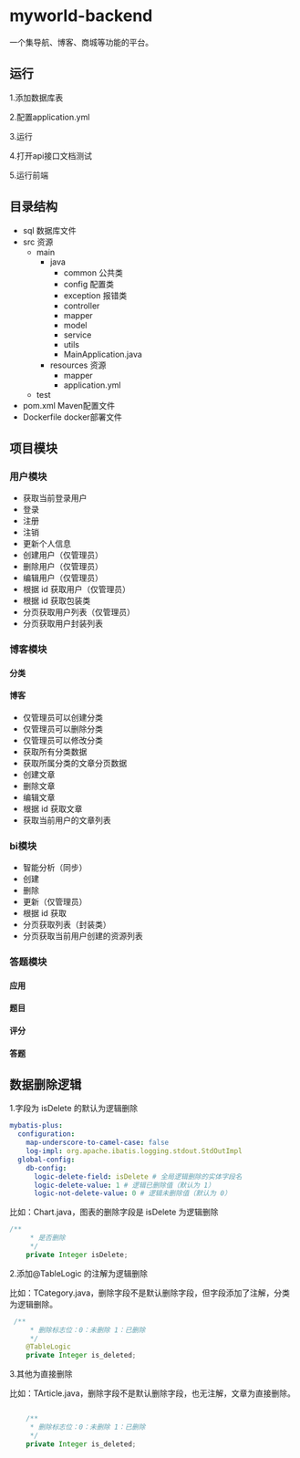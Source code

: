 # myworld-backend
一个集导航、博客、商城等功能的平台。

## 运行

1.添加数据库表

2.配置application.yml

3.运行

4.打开api接口文档测试

5.运行前端

## 目录结构

- sql 数据库文件
- src 资源
    - main
        - java
            - common 公共类
            - config 配置类
            - exception 报错类
            - controller
            - mapper
            - model
            - service
            - utils
            - MainApplication.java
        - resources 资源
            - mapper
            - application.yml
    - test
- pom.xml Maven配置文件
- Dockerfile docker部署文件

## 项目模块

### 用户模块

- 获取当前登录用户
- 登录
- 注册
- 注销
- 更新个人信息
- 创建用户（仅管理员）
- 删除用户（仅管理员）
- 编辑用户（仅管理员）
- 根据 id 获取用户（仅管理员）
- 根据 id 获取包装类
- 分页获取用户列表（仅管理员）
- 分页获取用户封装列表

### 博客模块

#### 分类

#### 博客

- 仅管理员可以创建分类
- 仅管理员可以删除分类
- 仅管理员可以修改分类
- 获取所有分类数据
- 获取所属分类的文章分页数据
- 创建文章
- 删除文章
- 编辑文章
- 根据 id 获取文章
- 获取当前用户的文章列表

### bi模块

- 智能分析（同步）
- 创建
- 删除
- 更新（仅管理员）
- 根据 id 获取
- 分页获取列表（封装类）
- 分页获取当前用户创建的资源列表

### 答题模块

#### 应用

#### 题目

#### 评分

#### 答题

## 数据删除逻辑

1.字段为 isDelete 的默认为逻辑删除

```yml
mybatis-plus:
  configuration:
    map-underscore-to-camel-case: false
    log-impl: org.apache.ibatis.logging.stdout.StdOutImpl
  global-config:
    db-config:
      logic-delete-field: isDelete # 全局逻辑删除的实体字段名
      logic-delete-value: 1 # 逻辑已删除值（默认为 1）
      logic-not-delete-value: 0 # 逻辑未删除值（默认为 0）
```

比如：Chart.java，图表的删除字段是 isDelete 为逻辑删除

```Java
/**
     * 是否删除
     */
    private Integer isDelete;

```

2.添加@TableLogic 的注解为逻辑删除

比如：TCategory.java，删除字段不是默认删除字段，但字段添加了注解，分类为逻辑删除。

```Java
 /**
     * 删除标志位：0：未删除 1：已删除
     */
    @TableLogic
    private Integer is_deleted;
```


3.其他为直接删除


比如：TArticle.java，删除字段不是默认删除字段，也无注解，文章为直接删除。

```java

    /**
     * 删除标志位：0：未删除 1：已删除
     */
    private Integer is_deleted;
```



